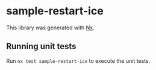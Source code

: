 # sample-restart-ice

This library was generated with [Nx](https://nx.dev).

## Running unit tests

Run `nx test sample-restart-ice` to execute the unit tests.
